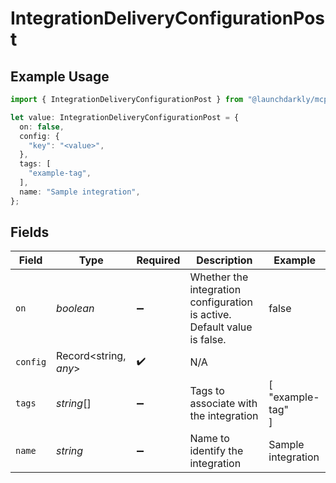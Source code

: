 # IntegrationDeliveryConfigurationPost

## Example Usage

```typescript
import { IntegrationDeliveryConfigurationPost } from "@launchdarkly/mcp-server/models/components";

let value: IntegrationDeliveryConfigurationPost = {
  on: false,
  config: {
    "key": "<value>",
  },
  tags: [
    "example-tag",
  ],
  name: "Sample integration",
};
```

## Fields

| Field                                                                    | Type                                                                     | Required                                                                 | Description                                                              | Example                                                                  |
| ------------------------------------------------------------------------ | ------------------------------------------------------------------------ | ------------------------------------------------------------------------ | ------------------------------------------------------------------------ | ------------------------------------------------------------------------ |
| `on`                                                                     | *boolean*                                                                | :heavy_minus_sign:                                                       | Whether the integration configuration is active. Default value is false. | false                                                                    |
| `config`                                                                 | Record<string, *any*>                                                    | :heavy_check_mark:                                                       | N/A                                                                      |                                                                          |
| `tags`                                                                   | *string*[]                                                               | :heavy_minus_sign:                                                       | Tags to associate with the integration                                   | [<br/>"example-tag"<br/>]                                                |
| `name`                                                                   | *string*                                                                 | :heavy_minus_sign:                                                       | Name to identify the integration                                         | Sample integration                                                       |